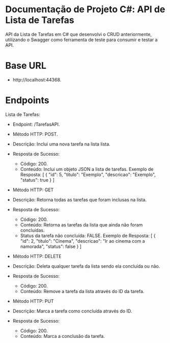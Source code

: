 # Documentação de Projeto C#: API de Lista de Tarefas

API da Lista de Tarefas em C# que desenvolvi o CRUD anteriormente, utilizando o Swagger como ferramenta de teste para consumir e testar a API.

# Base URL
- http://localhost:44368.

# Endpoints
Lista de Tarefas:
- Endpoint: /TarefasAPI.
- Método HTTP: POST.
- Descrição: Inclui uma nova tarefa na lista lista.
- Resposta de Sucesso:
    - Código: 200.
    - Conteúdo: Inclui um objeto JSON a lista de tarefas.
  Exemplo de Resposta:
  [
    {
      "id": 5,
      "titulo": "Exemplo",
      "descricao": "Exemplo",
      "status": true
    }
  ]

- Método HTTP: GET
- Descrição: Retorna todas as tarefas que foram inclusas na lista.
- Resposta de Sucesso:
  - Código: 200.
  - Conteúdo: Retorna as tarefas da lista que ainda não foram concluídas.
  - Status da tarefa não concluída: FALSE.
    Exemplo de Resposta:
    [
      {
        "id": 2,
        "titulo": "Cinema",
        "descricao": "Ir ao cinema com a namorada",
        "status": false
      }
    ]

- Método HTTP: DELETE
- Descrição: Deleta qualquer tarefa da lista sendo ela concluída ou não.
- Resposta de Sucesso:
    - Código: 200.
    - Conteúdo: Remove a tarefa da lista através do ID da tarefa.

- Método HTTP: PUT
- Descrição: Marca a tarefa como concluída através do ID.
- Resposta de Sucesso:
  - Código: 200.
  - Conteúdo: Marca a conclusão da tarefa.
